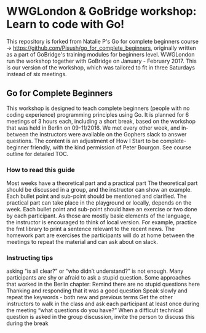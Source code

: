 # WWGLondon & GoBridge workshop: Learn to code with Go!

This repository is forked from Natalie P's Go for complete beginners course -> https://github.com/Pisush/go_for_complete_beginners, originally written as a part of GoBridge's training modules for beginners level. WWGLondon run the workshop together with GoBridge on January - February 2017. This is our version of the workshop, which was tailored to fit in three Saturdays instead of six meetings.

## Go for Complete Beginners

This workshop is designed to teach complete beginners (people with no coding experience) programming principles using Go.
It is planned for 6 meetings of 3 hours each, including a short break, based on the workshop that was held in Berlin on 09-11/2016. We met every other week, and in-between the instructors were available on the Gophers slack to answer questions.
The content is an adjustment of How I Start to be complete-beginner friendly, with the kind permission of Peter Bourgon.
See course outline for detailed TOC.

### How to read this guide

Most weeks have a theoretical part and a practical part
The theoretical part should be discussed in a group, and the instructor can show an example. Each bullet point and sub-point should be mentioned and clarified.
The practical part can take place in the playground or locally, depends on the week. Each bullet point and sub-point should have an exercise or two done by each participant. As those are mostly basic elements of the language, the instructor is encouraged to think of local version. For example, practice the fmt library to print a sentence relevant to the recent news.
The homework part are exercises the participants will do at home between the meetings to repeat the material and can ask about on slack.

### Instructing tips

asking “is all clear?” or “who didn’t understand?” is not enough. Many participants are shy or afraid to ask a stupid question.
Some approaches that worked in the Berlin chapter:
Remind there are no stupid questions here
Thanking and responding that it was a good question
Speak slowly and repeat the keywords - both new and previous terms
Get the other instructors to walk in the class and ask each participant at least once during the meeting “what questions do you have?”
When a difficult technical question is asked in the group discussion, invite the person to discuss this during the break

